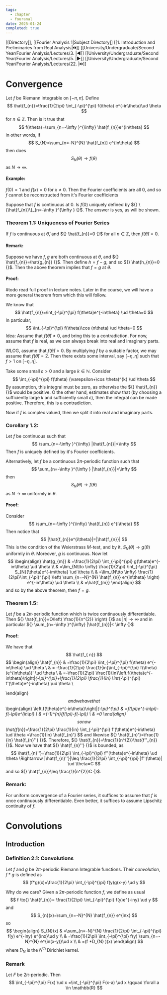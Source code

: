 ```yaml
---
tags:
  - chapter
  - fouranal
date: 2025-01-24
completed: true
---
```

[[Directory]], [[Fourier Analysis 1|Subject Directory]]
[[1. Introduction and Preliminaries from Real Analysis|🞀🞀]] [[University/Undergraduate/Second Year/Fourier Analysis/Lectures/3. |◀]] [[University/Undergraduate/Second Year/Fourier Analysis/Lectures/5. |▶]] [[University/Undergraduate/Second Year/Fourier Analysis/Lectures/22. |🞂🞂]]
# Convergence
Let $f {}$ be Riemann integrable on ${} [-\pi,\, \pi] {}$. Define
$$
\hat{f_{n}}=\frac{1}{2\pi} \int_{-\pi}^{\pi} f(\theta) e^{-in\theta}\ud \theta
$$
for ${} n \in \mathbb{Z} {}$. Then is it true that
$$
f(\theta)=\sum_{n=-\infty }^{\infty} \hat{f_{n}}e^{in\theta}
$$
in other words, if 
$$
S_{N}=\sum_{n=-N}^{N} \hat{f_{n}} e^{in\theta}
$$
then does
$$
S_{N}(\theta)\to{}f(\theta)
$$
as ${} N\to{}\infty  {}$. 
#### Example:
${} f(0)=1 {}$ and ${} f(x)=0 {}$ for $x\neq 0 {}$. Then the Fourier coefficients are all $0 {}$, and so $f {}$ cannot be reconstructed from it's Fourier coefficients

Suppose that $f {}$ is continuous at $0 {}$. Is ${} f(0) {}$ uniquely defined by ${} \{\hat{f_{n}}\}_{n=-\infty }^{\infty } {}$. The answer is yes, as will be shown. 
### Theorem 1.1: Uniqueness of Fourier Series
If $f {}$ is continuous at ${} \bar{\theta} {}$, and ${} \hat{f_{n}}=0 {}$ for all ${} n \in \mathbb{Z} {}$, then ${} f(\bar{\theta})=0 {}$.
#### Remark:
Suppose we have ${} f,\, g {}$ are both continuous at $\theta {}$, and ${} \hat{f_{n}}=\hat{g_{n}} {}$. Then define ${} h=f-g {}$, and so ${} \hat{h_{n}}=0 {}$. Then the above theorem implies that ${} f=g {}$ at $\theta {}$. 
#### Proof:
#todo read full proof in lecture notes. Later in the course, we will have a more general theorem from which this will follow. 

We know that
$$
\hat{f_{n}}=\int_{-\pi}^{\pi} f(\theta)e^{-in\theta} \ud \theta=0 
$$
In particular, 
$$
\int_{-\pi}^{\pi} f(\theta)\cos (n\theta) \ud \theta=0 
$$
Idea: Assume that ${} f(\bar{\theta})\neq 0 {}$, and bring this to a contradiction. For now, assume that $f {}$ is real, as we can always break into real and imaginary parts. 

WLOG, assume that ${} f(\bar{\theta })>0 {}$. By multiplying $f {}$ by a suitable factor, we may assume that ${} f(\bar{\theta })=2 {}$. Then there exists some interval, say ${} [-\eta,\, \eta] {}$ such that $f>1 {}$ on ${} [-\eta,\, \eta] {}$. 

Take some small $\varepsilon>0 {}$ and a large ${} k \in \mathbb{N} {}$. Consider 
$$
\int_{-\pi}^{\pi} f(\theta) (\varepsilon+\cos \theta)^{k} \ud \theta 
$$
By assumption, this integral must be zero, as otherwise the ${} \hat{f_{n}} {}$ would be positive. O the other hand, estimates show that (by choosing a sufficiently large $k {}$ and sufficiently small $\varepsilon {}$), then the integral can be made positive. Therefore, this is a contradiction. 

Now if $f {}$ is complex valued, then we split it into real and imaginary parts. 
### Corollary 1.2:
Let ${} f {}$ be continuous such that 
$$
 \sum_{n=-\infty }^{\infty} |\hat{f_{n}}|<\infty 
$$
Then $f {}$ is uniquely defined by it's Fourier coefficients. 

Alternatively, let $f {}$ be a continuous $2\pi {}$-periodic function such that 
$$
\sum_{n=-\infty }^{\infty } |\hat{f_{n}}|<\infty 
$$
then 
$$
S_{N}(\theta)\to{}f(\theta)
$$
as ${} N\to{}\infty  {}$ uniformly in $\theta {}$.
#### Proof:
Consider
$$
\sum_{n=-\infty }^{\infty} \hat{f_{n}} e^{i\theta}
$$
Then notice that
$$
|\hat{f_{n}}e^{i\theta}|=|\hat{f_{n}}|
$$
This is the condition of the Weierstrass ${} M {}$-test, and by it, ${} S_{N}(\theta)\to{}g(\theta) {}$ uniformly in $\theta {}$. Moreover, $g {}$ is continuous. Now let
$$
\begin{align}
 \hat{g_{m}} & =\frac{1}{2\pi} \int_{-\pi}^{\pi} g(\theta)e^{-im\theta} \ud \theta \\
 & =\lim_{N\tto \infty} \frac{1}{2\pi} \int_{-\pi}^{\pi} S_{N}(\theta)e^{-im\theta} \ud \theta   \\
 & =\lim_{N\tto \infty} \frac{1}{2\pi}\int_{-\pi}^{\pi} \left( \sum_{n=-N}^{N} \hat{f_{n}} e^{in\theta} \right) e^{-im\theta} \ud \theta \\
 & =\hat{f_{m}}
 \end{align}
$$
and so by the above theorem, then ${} f=g {}$.

### Theorem 1.5:
Let ${} f$ be a $2\pi {}$-periodic function which is twice continuously differentiable. Then ${} \hat{f_{n}}=O\left( \frac{1}{n^{2}} \right) {}$ as ${} |n|\to{}\infty  {}$ and in particular ${} \sum_{n=-\infty }^{\infty} |\hat{f_{n}}|< \infty  {}$
#### Proof:
We have that
$$
\hat{f_{ n}}
$$
$$
\begin{align}
 \hat{f_{n}} & =\frac{1}{2\pi} \int_{-\pi}^{\pi} f(\theta) e^{-in\theta} \ud \theta  \\
 & = -\frac{1}{2\pi} \frac{1}{in}\int_{-\pi}^{\pi} f(\theta)(e^{in\theta})' \ud \theta  \\
 & =-\frac{1}{2\pi} \frac{1}{in}\left.f(\theta)e^{-in\theta}\right|_{-\pi}^{\pi}+\frac{1}{2\pi} \frac{1}{in} \int_{-\pi}^{\pi} f'(\theta)e^{-in\theta} \ud \theta \\

 \end{align}
$$
and we have that
$$
\begin{align}
\left.f(\theta)e^{-in\theta}\right|_{-\pi}^{\pi} & =f(\pi)e^{-in\pi}-f(-\pi)e^{in\pi} \\
 & =(-1)^{n}(f(\pi)-f(-\pi)) \\
 & =0
\end{align}
$$
so now
$$
\hat{f_{n}}=\frac{1}{2\pi} \frac{1}{in} \int_{-\pi}^{\pi} f'(\theta)e^{-in\theta} \ud \theta =\frac{1}{in} \hat{f_{n}'}
$$
and likewise ${} \hat{f_{n}'}=\frac{1}{in} \hat{f_{n}''} {}$. Therefore, ${} \hat{f_{n}}=\frac{1}{n^{2}}\hat{f''_{n}} {}$. Now we have that ${} \hat{f_{n}''} {}$ is bounded, as 
$$
\hat{f_{n}''}=\frac{1}{2\pi} \int_{-\pi}^{\pi} f''(\theta)e^{-in\theta} \ud \theta \Rightarrow |\hat{f_{n}''}|\leq \frac{1}{2\pi} \int_{-\pi}^{\pi} |f''(\theta)| \ud \theta=C
$$
and so ${} \hat{f_{n}}\leq  \frac{1}{n^{2}}C {}$.
### Remark:
For uniform convergence of a Fourier series, it suffices to assume that $f$ is once continuously differentiable. Even better, it suffices to assume Lipschitz continuity of $f {}$.
# Convolutions
## Introduction
### Definition 2.1: Convolutions
Let ${} f$ and $g$ be $2\pi {}$-periodic Riemann Integrable functions. Their *convolution*, ${} f *g {}$ is defined as
$$
(f*g)(x)=\frac{1}{2\pi} \int_{-\pi}^{\pi} f(y)g(x-y) \ud y 
$$

Why do we care? Given a $2\pi {}$-periodic function $f$, we define as usual
$$
f \to{} \hat{f_{n}}= \frac{1}{2\pi} \int_{-\pi}^{\pi} f(y)e^{-iny} \ud y 
$$
and
$$
S_{n}(x)=\sum_{n=-N}^{N} \hat{f_{n}} e^{inx}
$$
so
$$
\begin{align}
 S_{N}(x) & =\sum_{n=-N}^{N} \frac{1}{2\pi} \int_{-\pi}^{\pi} f(y) e^{-iny} e^{inx}\ud y    \\
 & =\frac{1}{2\pi} \int_{-\pi}^{\pi} f(y)  \sum_{n=-N}^{N} e^{in(x-y)}\ud x  \\
 & =(f *D_{N} )(x)
 \end{align}
$$
where ${} D_{N}$ is the ${} N^{\text{th}} {}$ Dirichlet kernel.
### Remark
Let $F$ be $2\pi {}$-periodic. Then 
$$
\int_{-\pi}^{\pi} F(x) \ud x =\int_{-\pi}^{\pi} F(x-a) \ud x  \qquad \forall a \in \mathbb{R}
$$
